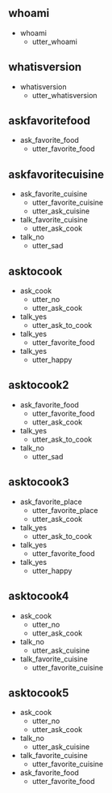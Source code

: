 ## whoami
* whoami
  - utter_whoami

## whatisversion
* whatisversion
  - utter_whatisversion

## askfavoritefood

* ask_favorite_food
    - utter_favorite_food

## askfavoritecuisine

* ask_favorite_cuisine
    - utter_favorite_cuisine
    - utter_ask_cuisine
* talk_favorite_cuisine
    - utter_ask_cook
* talk_no
    - utter_sad

## asktocook

* ask_cook
    - utter_no
    - utter_ask_cook
* talk_yes
    - utter_ask_to_cook
* talk_yes
    - utter_favorite_food
* talk_yes
    - utter_happy

## asktocook2

* ask_favorite_food
    - utter_favorite_food
    - utter_ask_cook
* talk_yes
    - utter_ask_to_cook
* talk_no
    - utter_sad

## asktocook3

* ask_favorite_place
    - utter_favorite_place
    - utter_ask_cook
* talk_yes
    - utter_ask_to_cook
* talk_yes
    - utter_favorite_food
* talk_yes
    - utter_happy

## asktocook4

* ask_cook
    - utter_no
    - utter_ask_cook
* talk_no
    - utter_ask_cuisine
* talk_favorite_cuisine
    - utter_favorite_cuisine

## asktocook5

* ask_cook
    - utter_no
    - utter_ask_cook
* talk_no
    - utter_ask_cuisine
* talk_favorite_cuisine
    - utter_favorite_cuisine
* ask_favorite_food
    - utter_favorite_food
